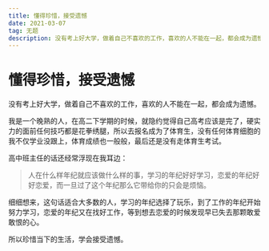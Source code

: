 ```yaml
---
title: 懂得珍惜，接受遗憾
date: 2021-03-07
tag: 无题
description: 没有考上好大学，做着自己不喜欢的工作，喜欢的人不能在一起，都会成为遗憾。
---
```


# 懂得珍惜，接受遗憾

没有考上好大学，做着自己不喜欢的工作，喜欢的人不能在一起，都会成为遗憾。

我是一个晚熟的人，在高二下学期的时候，就隐约觉得自己高考应该是完了，硬实力的面前任何技巧都是花拳绣腿，所以去报名成为了体育生，没有任何体育细胞的我不仅学业没跟上，体育成绩也一般般，最后还是没有走体育生考试。

高中班主任的话还经常浮现在我耳边：

> 人在什么样年纪就应该做什么样的事，学习的年纪好好学习，恋爱的年纪好好恋爱，而一旦过了这个年纪那么它带给你的只会是烦恼。

细细想来，这句话适合大多数的人，学习的年纪选择了玩乐，到了工作的年纪开始努力学习，恋爱的年纪又在找好工作，等到想去恋爱的时候发现早已失去那颗敢爱敢恨的心。

所以珍惜当下的生活，学会接受遗憾。
